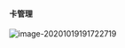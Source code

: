 #### 卡管理



![image-20201019191722719](C:\Users\hzliuzebo\AppData\Roaming\Typora\typora-user-images\image-20201019191722719.png)



